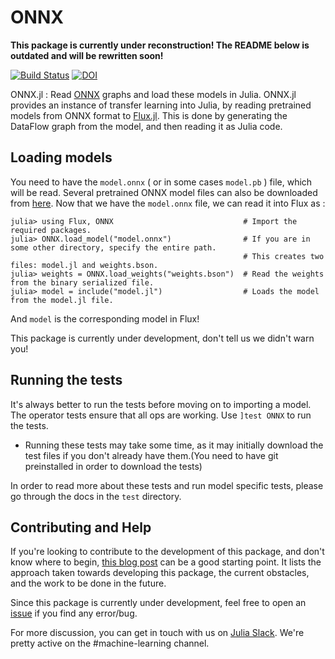 # ONNX

**This package is currently under reconstruction! The README below is outdated and will be rewritten soon!**

[![Build Status](https://travis-ci.org/ayush1999/ONNX.jl.svg?branch=master)](https://travis-ci.org/ayush1999/ONNX.jl.svg?branch=master)
[![DOI](https://zenodo.org/badge/DOI/10.5281/zenodo.3994216.svg)](https://doi.org/10.5281/zenodo.3994216)

ONNX.jl : Read [ONNX](https://onnx.ai/) graphs and load these models in Julia. ONNX.jl provides an instance of transfer learning into Julia, by reading pretrained models from ONNX format to [Flux.jl](https://github.com/FluxML/Flux.jl). This is done by generating the DataFlow graph from the model, and then reading it as Julia code.

## Loading models

You need to have the `model.onnx` ( or in some cases `model.pb` ) file,  which will be read. Several pretrained ONNX model files can also be downloaded from [here](https://github.com/onnx/models).  Now that we have the `model.onnx` file, we can read it into Flux as :

```
julia> using Flux, ONNX                             # Import the required packages.
julia> ONNX.load_model("model.onnx")                # If you are in some other directory, specify the entire path.
                                                    # This creates two files: model.jl and weights.bson.
julia> weights = ONNX.load_weights("weights.bson")  # Read the weights from the binary serialized file.
julia> model = include("model.jl")                  # Loads the model from the model.jl file.
```

And `model` is the corresponding model in Flux!

This package is currently under development, don't tell us we didn't warn you!

## Running the tests

It's always better to run the tests before moving on to importing a model. The operator tests ensure that all ops are working. Use `]test ONNX` to run the tests.

* Running these tests may take some time, as it may initially download the test files if you don't already have them.(You need to have git preinstalled in order to download the tests)

In order to read more about these tests and run model specific tests, please go through the docs in the `test` directory. 

## Contributing and Help

If you're looking to contribute to the development of this package, and don't know where to begin, [this blog post](https://medium.com/@ayush1999/onnx-jl-the-past-present-and-future-d3b497a0cd4c) can be a good 
starting point. It lists the approach taken towards developing this package, the current obstacles, and the work to be done in the future.

Since this package is currently under development, feel free to open an [issue](https://github.com/FluxML/ONNX.jl/issues) if you find any error/bug. 

For more discussion, you can get in touch with us on [Julia Slack](https://slackinvite.julialang.org/). We're pretty active on the #machine-learning channel.